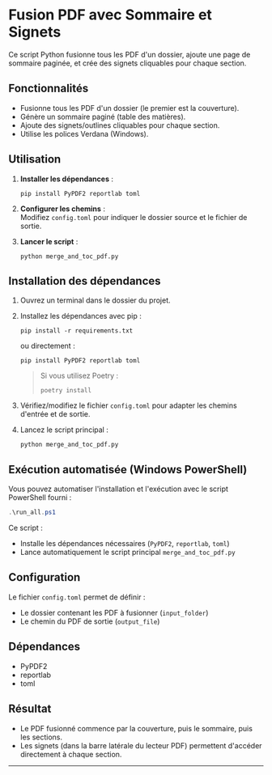 # Fusion PDF avec Sommaire et Signets

Ce script Python fusionne tous les PDF d'un dossier, ajoute une page de sommaire paginée, et crée des signets cliquables pour chaque section.

## Fonctionnalités

- Fusionne tous les PDF d'un dossier (le premier est la couverture).
- Génère un sommaire paginé (table des matières).
- Ajoute des signets/outlines cliquables pour chaque section.
- Utilise les polices Verdana (Windows).

## Utilisation

1. **Installer les dépendances** :
   ```
   pip install PyPDF2 reportlab toml
   ```

2. **Configurer les chemins** :  
   Modifiez `config.toml` pour indiquer le dossier source et le fichier de sortie.

3. **Lancer le script** :
   ```
   python merge_and_toc_pdf.py
   ```

## Installation des dépendances

1. Ouvrez un terminal dans le dossier du projet.

2. Installez les dépendances avec pip :
   ```
   pip install -r requirements.txt
   ```
   ou directement :
   ```
   pip install PyPDF2 reportlab toml
   ```

   > Si vous utilisez Poetry :
   > ```
   > poetry install
   > ```

3. Vérifiez/modifiez le fichier `config.toml` pour adapter les chemins d'entrée et de sortie.

4. Lancez le script principal :
   ```
   python merge_and_toc_pdf.py
   ```

## Exécution automatisée (Windows PowerShell)

Vous pouvez automatiser l'installation et l'exécution avec le script PowerShell fourni :

```powershell
.\run_all.ps1
```

Ce script :
- Installe les dépendances nécessaires (`PyPDF2`, `reportlab`, `toml`)
- Lance automatiquement le script principal `merge_and_toc_pdf.py`

## Configuration

Le fichier `config.toml` permet de définir :
- Le dossier contenant les PDF à fusionner (`input_folder`)
- Le chemin du PDF de sortie (`output_file`)

## Dépendances

- PyPDF2
- reportlab
- toml

## Résultat

- Le PDF fusionné commence par la couverture, puis le sommaire, puis les sections.
- Les signets (dans la barre latérale du lecteur PDF) permettent d'accéder directement à chaque section.

---